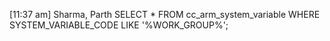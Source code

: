 [11:37 am] Sharma, Parth
SELECT * FROM cc_arm_system_variable WHERE SYSTEM_VARIABLE_CODE LIKE '%WORK_GROUP%';
 
 